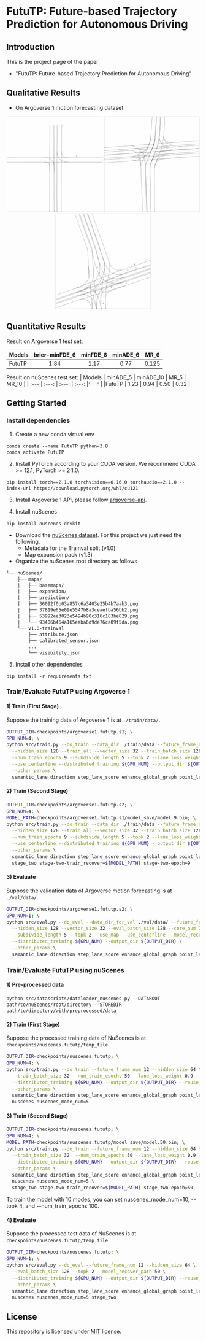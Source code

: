 # FutuTP: Future-based Trajectory Prediction for Autonomous Driving

## Introduction
This is the project page of the paper

* "FutuTP: Future-based Trajectory Prediction for Autonomous Driving"


## Qualitative Results

* On Argoverse 1 motion forecasting dataset

<p align="center">
  <img src="files/eval.visualize_1.gif" width="250"/>
  <img src="files/eval.visualize_2.gif" width="250"/>
  <img src="files/eval.visualize_3.gif" width="250"/>
</p>

## Quantitative Results

Result on Argoverse 1 test set:

| Models | brier-minFDE_6 | minFDE_6 | minADE_6 | MR_6 |
| :--- | :---: | :---: | :---: | :---: |
|FutuTP | 1.84 | 1.17 | 0.77 | 0.125 |

Result on nuScenes test set:
| Models | minADE_5 | minADE_10 | MR_5 | MR_10 |
| :--- | :---: | :---: | :---: |:---: |
|FutuTP | 1.23 | 0.94 | 0.50 | 0.32 |

## Getting Started

### Install dependencies
1. Create a new conda virtual env
```
conda create --name FutuTP python=3.8
conda activate FutuTP
```

2. Install PyTorch according to your CUDA version. We recommend CUDA >= 12.1, PyTorch >= 2.1.0.
```
pip install torch==2.1.0 torchvision==0.16.0 torchaudio==2.1.0 --index-url https://download.pytorch.org/whl/cu121
```

3. Install Argoverse 1 API, please follow [argoverse-api](https://github.com/argoai/argoverse-api).

4. Install nuScenes
```
pip install nuscenes-devkit
```
- Download the [nuScenes dataset](https://www.nuscenes.org/download). For this project we just need the following.
    - Metadata for the Trainval split (v1.0)
    - Map expansion pack (v1.3)
- Organize the nuScenes root directory as follows
```plain
└── nuScenes/
    ├── maps/
    |   ├── basemaps/
    |   ├── expansion/
    |   ├── prediction/
    |   ├── 36092f0b03a857c6a3403e25b4b7aab3.png
    |   ├── 37819e65e09e5547b8a3ceaefba56bb2.png
    |   ├── 53992ee3023e5494b90c316c183be829.png
    |   └── 93406b464a165eaba6d9de76ca09f5da.png
    └── v1.0-trainval
        ├── attribute.json
        ├── calibrated_sensor.json
        ...
        └── visibility.json         
```

5. Install other dependencies
```
pip install -r requirements.txt
```

### Train/Evaluate FutuTP using Argoverse 1

#### 1) Train (First Stage)
Suppose the training data of Argoverse 1 is at ```./train/data/```.
```bash
OUTPUT_DIR=checkpoints/argoverse1.fututp.s1; \
GPU_NUM=4; \
python src/train.py --do_train --data_dir ./train/data --future_frame_num 30 \
  --hidden_size 128 --train_all --vector_size 32 --train_batch_size 128 --core_num 32 \
  --num_train_epochs 9 --subdivide_length 5 --topk 2 --lane_loss_weight 10 --use_map \
  --use_centerline --distributed_training ${GPU_NUM} --output_dir ${OUTPUT_DIR} \
  --other_params \
  semantic_lane direction step_lane_score enhance_global_graph point_level-4-3
``` 

#### 2) Train (Second Stage)
```bash
OUTPUT_DIR=checkpoints/argoverse1.fututp.s2; \
GPU_NUM=4; \
MODEL_PATH=checkpoints/argoverse1.fututp.s1/model_save/model.9.bin; \
python src/train.py --do_train --data_dir ./train/data --future_frame_num 30 \
  --hidden_size 128 --train_all --vector_size 32 --train_batch_size 128 --core_num 32 \
  --num_train_epochs 9 --subdivide_length 5 --topk 2 --lane_loss_weight 10 --use_map \
  --use_centerline --distributed_training ${GPU_NUM} --output_dir ${OUTPUT_DIR} --learning_rate 0.0003 \
  --other_params \
  semantic_lane direction step_lane_score enhance_global_graph point_level-4-3 \
  stage_two stage-two-train_recover=${MODEL_PATH} stage-two-epoch=9
```


#### 3) Evaluate
Suppose the validation data of Argoverse motion forecasting is at ```./val/data/```.
```bash
OUTPUT_DIR=checkpoints/argoverse1.fututp.s2; \
GPU_NUM=1; \
python src/eval.py --do_eval --data_dir_for_val ./val/data/ --future_frame_num 30 \
  --hidden_size 128 --vector_size 32 --eval_batch_size 128 --core_num 16 \
  --subdivide_length 5 --topk 2 --use_map --use_centerline --model_recover_path 9 \
  --distributed_training ${GPU_NUM} --output_dir ${OUTPUT_DIR} \
  --other_params \
  semantic_lane direction step_lane_score enhance_global_graph point_level-4-3 stage_two
 ```

### Train/Evaluate FutuTP using nuScenes
#### 1) Pre-processed data
```shell
python src/datascripts/dataloader_nuscenes.py --DATAROOT path/to/nuScenes/root/directory --STOREDIR path/to/directory/with/preprocessed/data 
```
#### 2) Train (First Stage)
Suppose the processed training data of NuScenes is at ```checkpoints/nuscenes.fututp/temp_file```.
```bash
OUTPUT_DIR=checkpoints/nuscenes.fututp; \
GPU_NUM=4; \
python src/train.py --do_train --future_frame_num 12 --hidden_size 64 \
  --train_batch_size 32 --num_train_epochs 50 --lane_loss_weight 0.9 --topk 2 \
  --distributed_training ${GPU_NUM} --output_dir ${OUTPUT_DIR} --reuse_temp_file \
  --other_params \
  semantic_lane direction step_lane_score enhance_global_graph point_level-4-3 \
  nuscenes nuscenes_mode_num=5
```

#### 3) Train (Second Stage)
```bash
OUTPUT_DIR=checkpoints/nuscenes.fututp; \
GPU_NUM=4; \
MODEL_PATH=checkpoints/nuscenes.fututp/model_save/model.50.bin; \
python src/train.py --do_train --future_frame_num 12 --hidden_size 64 \
  --train_batch_size 32  --num_train_epochs 50 --lane_loss_weight 0.9 --topk 2 \
  --distributed_training ${GPU_NUM} --output_dir ${OUTPUT_DIR} --reuse_temp_file \
  --other_params \
  semantic_lane direction step_lane_score enhance_global_graph point_level-4-3 \
  nuscenes nuscenes_mode_num=5 \
  stage_two stage-two-train_recover=${MODEL_PATH} stage-two-epoch=50
```

To train the model with 10 modes, you can set nuscenes_mode_num=10, --topk 4, and --num_train_epochs 100.
#### 4) Evaluate
Suppose the processed test data of NuScenes is at ```checkpoints/nuscenes.fututp/temp_file```.
```bash
OUTPUT_DIR=checkpoints/nuscenes.fututp; \
GPU_NUM=1; \
python src/eval.py --do_eval --future_frame_num 12 --hidden_size 64 \
  --eval_batch_size 128 --topk 2 --model_recover_path 50 \
  --distributed_training ${GPU_NUM} --output_dir ${OUTPUT_DIR} --reuse_temp_file \
  --other_params \
  semantic_lane direction step_lane_score enhance_global_graph point_level-4-3 \
  nuscenes nuscenes_mode_num=5 stage_two
```


## License
This repository is licensed under [MIT license](https://github.com/HKUST-Aerial-Robotics/SIMPL/blob/main/LICENSE).
